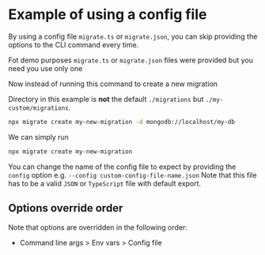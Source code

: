 # Example of using a config file

By using a config file `migrate.ts` or `migrate.json`, you can skip providing the options to the CLI command every time.

Fot demo purposes `migrate.ts` or `migrate.json` files were provided but you need you use only one

Now instead of running this command to create a new migration

Directory in this example is **not** the default `./migrations` but `./my-custom/migrations`.

```bash
npx migrate create my-new-migration -d mongodb://localhost/my-db
```

We can simply run

```bash
npx migrate create my-new-migration
```

You can change the name of the config file to expect by providing the `config` option e.g. `--config custom-config-file-name.json`
Note that this file has to be a valid `JSON` or `TypeScript` file with default export.

## Options override order

Note that options are overridden in the following order:

- Command line args > Env vars > Config file
